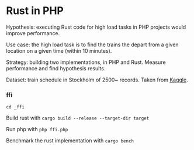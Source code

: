 # Rust in PHP

Hypothesis: executing Rust code for high load tasks in PHP projects would improve performance.

Use case: the high load task is to find the trains the depart from a given location on a given time (within 10 minutes).

Strategy: building two implementations, in PHP and Rust. Measure performance and find hypothesis results.

Dataset: train schedule in Stockholm of 2500~ records. Taken from [Kaggle](https://www.kaggle.com/datasets/abdeaitali/commuter-train-timetable).

### ffi
``cd _ffi``

Build rust with ``cargo build --release --target-dir target``

Run php with ``php ffi.php``

Benchmark the rust implementation with ``cargo bench``
